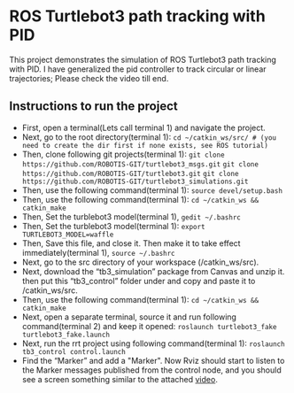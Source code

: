 # ROS Turtlebot3 path tracking with PID
This project demonstrates the simulation of ROS Turtlebot3 path tracking with PID. I have generalized the pid controller to track circular or linear trajectories; Please check the video till end.

## Instructions to run the project
* First, open a terminal(Lets call terminal 1) and navigate the project.
* Next, go to the root directory(terminal 1):
 ```cd ~/catkin_ws/src/ # (you need to create the dir first if none exists, see ROS tutorial)```
* Then, clone following git projects(terminal 1):
```git clone ​ https://github.com/ROBOTIS-GIT/turtlebot3_msgs.git```
```git clone ​ https://github.com/ROBOTIS-GIT/turtlebot3.git```
```git clone https://github.com/ROBOTIS-GIT/turtlebot3_simulations.git```
* Then, use the following command(terminal 1):
```source devel/setup.bash```
* Then, use the following command(terminal 1):
```cd ~/catkin_ws && catkin_make```
* Then, Set the turblebot3 model(terminal 1),
```gedit ~/.bashrc```
* Then, Set the turblebot3 model(terminal 1):
```export TURTLEBOT3_MODEL=waffle```
* Then, Save this file, and close it. Then make it to take effect immediately(terminal 1),
```source ~/.bashrc```
* Next, go to the src directory of your workspace (/catkin_ws/src).
* Next, download the “tb3_simulation” package from Canvas and unzip it. then put this “tb3_control” folder under and copy and paste it to /catkin_ws/src.
* Then, use the following command(terminal 1):
```cd ~/catkin_ws && catkin_make```
* Next, open a separate terminal, source it and run following command(terminal 2) and keep it opened:
```roslaunch turtlebot3_fake turtlebot3_fake.launch```
* Next, run the rrt project using following command(terminal 1):
```roslaunch tb3_control control.launch```
* Find the “Marker” and add a "Marker". Now Rviz should start to listen to the Marker messages
published from the control node, and you should see a screen something similar to the attached [video](https://youtu.be/okqIgZJy67E).

